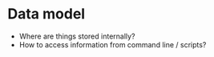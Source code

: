 # Data model 

- Where are things stored internally?
- How to access information from command line / scripts?
 
